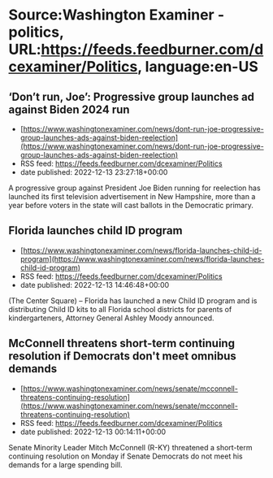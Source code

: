 # Source:Washington Examiner - politics, URL:https://feeds.feedburner.com/dcexaminer/Politics, language:en-US

## ‘Don’t run, Joe’: Progressive group launches ad against Biden 2024 run
 - [https://www.washingtonexaminer.com/news/dont-run-joe-progressive-group-launches-ads-against-biden-reelection](https://www.washingtonexaminer.com/news/dont-run-joe-progressive-group-launches-ads-against-biden-reelection)
 - RSS feed: https://feeds.feedburner.com/dcexaminer/Politics
 - date published: 2022-12-13 23:27:18+00:00

A progressive group against President Joe Biden running for reelection has launched its first television advertisement in New Hampshire, more than a year before voters in the state will cast ballots in the Democratic primary.

## Florida launches child ID program
 - [https://www.washingtonexaminer.com/news/florida-launches-child-id-program](https://www.washingtonexaminer.com/news/florida-launches-child-id-program)
 - RSS feed: https://feeds.feedburner.com/dcexaminer/Politics
 - date published: 2022-12-13 14:46:48+00:00

(The Center Square) – Florida has launched a new Child ID program and is distributing Child ID kits to all Florida school districts for parents of kindergarteners, Attorney General Ashley Moody announced.

## McConnell threatens short-term continuing resolution if Democrats don't meet omnibus demands
 - [https://www.washingtonexaminer.com/news/senate/mcconnell-threatens-continuing-resolution](https://www.washingtonexaminer.com/news/senate/mcconnell-threatens-continuing-resolution)
 - RSS feed: https://feeds.feedburner.com/dcexaminer/Politics
 - date published: 2022-12-13 00:14:11+00:00

Senate Minority Leader Mitch McConnell (R-KY) threatened a short-term continuing resolution on Monday if Senate Democrats do not meet his demands for a large spending bill.


